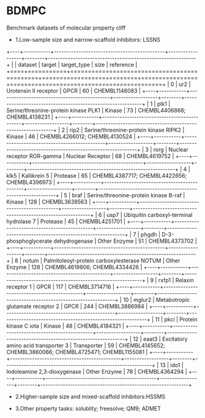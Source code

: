 # BDMPC

Benchmark datasets of molecular property cliff  

* 1.Low-sample size and narrow-scaffold inhibitors: LSSNS

+----+-----------+---------------------------------------------+------------------+--------+------------------------------------------------------------+
|    | dataset   | target                                      | target_type      |   size | reference                                                  |
+====+===========+=============================================+==================+========+============================================================+
|  0 | ur2       | Urotensin II receptor                       | GPCR             |     60 | CHEMBL1146083                                              |
+----+-----------+---------------------------------------------+------------------+--------+------------------------------------------------------------+
|  1 | plk1      | Serine/threonine-protein kinase PLK1        | Kinase           |     73 | CHEMBL4406868; CHEMBL4138231                               |
+----+-----------+---------------------------------------------+------------------+--------+------------------------------------------------------------+
|  2 | rip2      | Serine/threonine-protein kinase RIPK2       | Kinase           |     46 | CHEMBL4266012; CHEMBL4130524                               |
+----+-----------+---------------------------------------------+------------------+--------+------------------------------------------------------------+
|  3 | rorg      | Nuclear receptor ROR-gamma                  | Nuclear Receptor |     68 | CHEMBL4619752                                              |
+----+-----------+---------------------------------------------+------------------+--------+------------------------------------------------------------+
|  4 | klk5      | Kallikrein 5                                | Protease         |     65 | CHEMBL4387717; CHEMBL4422656; CHEMBL4396973                |
+----+-----------+---------------------------------------------+------------------+--------+------------------------------------------------------------+
|  5 | braf      | Serine/threonine-protein kinase B-raf       | Kinase           |    128 | CHEMBL3638563                                              |
+----+-----------+---------------------------------------------+------------------+--------+------------------------------------------------------------+
|  6 | usp7      | Ubiquitin carboxyl-terminal hydrolase 7     | Protease         |     45 | CHEMBL4251701                                              |
+----+-----------+---------------------------------------------+------------------+--------+------------------------------------------------------------+
|  7 | phgdh     | D-3-phosphoglycerate dehydrogenase          | Other Enzyme     |     51 | CHEMBL4373702                                              |
+----+-----------+---------------------------------------------+------------------+--------+------------------------------------------------------------+
|  8 | notum     | Palmitoleoyl-protein carboxylesterase NOTUM | Other Enzyme     |    128 | CHEMBL4619806; CHEMBL4334426                               |
+----+-----------+---------------------------------------------+------------------+--------+------------------------------------------------------------+
|  9 | rxfp1     | Relaxin receptor 1                          | GPCR             |    117 | CHEMBL3714716                                              |
+----+-----------+---------------------------------------------+------------------+--------+------------------------------------------------------------+
| 10 | mglur2    | Metabotropic glutamate receptor 2           | GPCR             |    244 | CHEMBL3886984                                              |
+----+-----------+---------------------------------------------+------------------+--------+------------------------------------------------------------+
| 11 | pkci      | Protein kinase C iota                       | Kinase           |     48 | CHEMBL4184321                                              |
+----+-----------+---------------------------------------------+------------------+--------+------------------------------------------------------------+
| 12 | eaat3     | Excitatory amino acid transporter 3         | Transporter      |     59 | CHEMBL4145652; CHEMBL3860066; CHEMBL4725471; CHEMBL1155081 |
+----+-----------+---------------------------------------------+------------------+--------+------------------------------------------------------------+
| 13 | ido1      | Indoleamine 2,3-dioxygenase                 | Other Enzyme     |     78 | CHEMBL4364294                                              |
+----+-----------+---------------------------------------------+------------------+--------+------------------------------------------------------------+


* 2.Higher-sample size and mixed-scaffold inhibitors:HSSMS




* 3.Other property tasks: solublity; freesolve; QM9; ADMET
